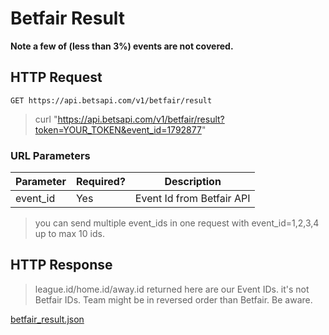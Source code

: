 # Betfair Result

**Note a few of (less than 3%) events are not covered.**

## HTTP Request

`GET https://api.betsapi.com/v1/betfair/result`

> curl "https://api.betsapi.com/v1/betfair/result?token=YOUR_TOKEN&event_id=1792877"

### URL Parameters

Parameter | Required? | Description
--------- | ------- | -----------
event_id | Yes | Event Id from Betfair API

> you can send multiple event_ids in one request with event_id=1,2,3,4 up to max 10 ids.

## HTTP Response

> league.id/home.id/away.id returned here are our Event IDs. it's not Betfair IDs.
> Team might be in reversed order than Betfair. Be aware.

<a href="../samples/betfair_result.json" target="_blank">betfair_result.json</a>
